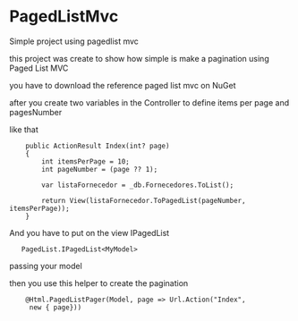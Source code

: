 # PagedListMvc
Simple project using pagedlist mvc

this project was create to show how simple is make a pagination using Paged List MVC

you have to download the reference paged list mvc on NuGet

after you create two variables in the Controller to define items per page and pagesNumber

like that

        public ActionResult Index(int? page)
        {
            int itemsPerPage = 10;
            int pageNumber = (page ?? 1);

            var listaFornecedor = _db.Fornecedores.ToList();

            return View(listaFornecedor.ToPagedList(pageNumber, itemsPerPage));
        }
        
And you have to put on the view IPagedList 

       PagedList.IPagedList<MyModel> 
       
passing your model

then you use this helper to create the pagination 

        @Html.PagedListPager(Model, page => Url.Action("Index",
         new { page}))
